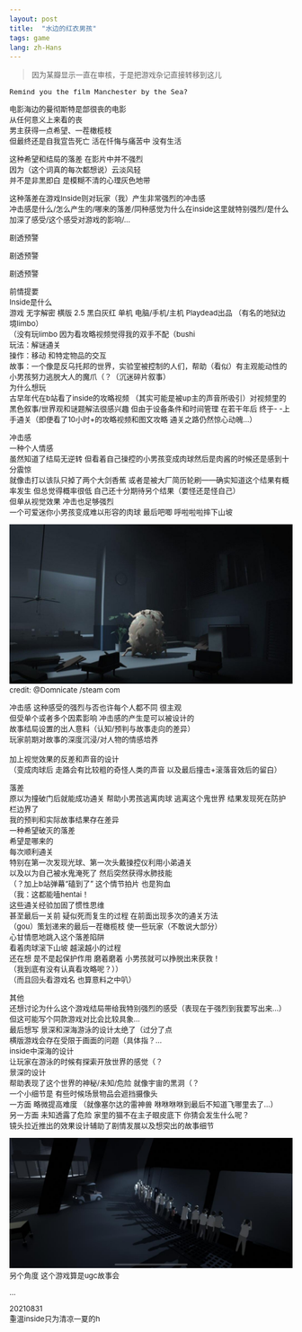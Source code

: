```yaml
---
layout: post
title:  "水边的红衣男孩"
tags: game
lang: zh-Hans
---
```

><font size=2>因为某瓣显示一直在审核，于是把游戏杂记直接转移到这儿

```
Remind you the film Manchester by the Sea?
```


电影海边的曼彻斯特是部很丧的电影
<br>从任何意义上来看的丧
<br>男主获得一点希望、一茬橄榄枝
<br>但最终还是自我宣告死亡 活在忏悔与痛苦中 没有生活

这种希望和结局的落差 在影片中并不强烈
<br>因为（这个词真的每次都想说）云淡风轻
<br>并不是非黑即白 是模糊不清的心理灰色地带

这种落差在游戏Inside则对玩家（我）产生非常强烈的冲击感
<br>冲击感是什么/怎么产生的/哪来的落差/同种感觉为什么在inside这里就特别强烈/是什么加深了感受/这个感受对游戏的影响/...

剧透预警

剧透预警

剧透预警

前情提要
<br>Inside是什么
<br>游戏 无字解密 横版 2.5 黑白灰红  单机 电脑/手机/主机 Playdead出品 （有名的地狱边境limbo）
<br>（没有玩limbo 因为看攻略视频觉得我的双手不配（bushi
<br>玩法：解谜通关
<br>操作：移动 和特定物品的交互
<br>故事：一个像是反乌托邦的世界，实验室被控制的人们，帮助（看似）有主观能动性的小男孩努力逃脱大人的魔爪（？（沉迷碎片叙事）
<br>为什么想玩
<br>古早年代在b站看了inside的攻略视频 （其实可能是被up主的声音所吸引）对视频里的黑色叙事/世界观和谜题解法很感兴趣 但由于设备条件和时间管理 在若干年后 终于- -上手通关（即便看了10小时+的攻略视频和图文攻略 通关之路仍然惊心动魄...）


冲击感
<br>一种个人情感
<br>虽然知道了结局无逆转 但看着自己操控的小男孩变成肉球然后是肉酱的时候还是感到十分震惊
<br>就像击打以该队只掉了两个大剑香蕉 或者是被大厂简历轮刷——确实知道这个结果有概率发生 但总觉得概率很低 自己还十分期待另个结果（要怪还是怪自己）
<br>但单从视觉效果 冲击也足够强烈
<br>一个可爱迷你小男孩变成难以形容的肉球 最后吧唧 呼啦啦啦摔下山坡


![screenshot](/assets/images/posts/2109071.jpeg)<font size=2> credit: @Domnicate /steam com </font>


冲击感 这种感受的强烈与否也许每个人都不同 很主观
<br>但受单个或者多个因素影响 冲击感的产生是可以被设计的
<br>故事结局设置的出人意料（认知/预判与故事走向的差异）
<br>玩家前期对故事的深度沉浸/对人物的情感培养  
<br>加上视觉效果的反差和声音的设计
<br>（变成肉球后 走路会有比较粗的奇怪人类的声音 以及最后撞击+滚落音效后的留白）


落差
<br>原以为撞破门后就能成功通关 帮助小男孩逃离肉球 逃离这个鬼世界 结果发现死在防护栏边界了
<br>我的预判和实际故事结果存在差异
<br>一种希望破灭的落差
<br>希望是哪来的
<br>每次顺利通关
<br>特别在第一次发现光球、第一次头戴操控仪利用小弟通关
<br>以及以为自己被水鬼淹死了 然后突然获得水肺技能
<br>（？加上b站弹幕“磕到了” 这个情节拍片 也是狗血
<br>（我：这都能嗑hentai！
<br>这些通关经验加固了惯性思维
<br>甚至最后一关前 疑似死而复生的过程 在前面出现多次的通关方法
<br>（gou）策划递来的最后一茬橄榄枝 使一些玩家（不敢说大部分）
<br>心甘情愿地跳入这个落差陷阱
<br>看着肉球滚下山坡 越滚越小的过程
<br>还在想 是不是起保护作用 磨着磨着 小男孩就可以挣脱出来获救！
<br>（我到底有没有认真看攻略呢？））
<br>（而且回头看游戏名 也算意料之中叭）


其他
<br>还想讨论为什么这个游戏结局带给我特别强烈的感受（表现在于强烈到我要写出来...）
<br>但这可能写个同款游戏对比会比较具象...
<br>最后想写 景深和深海游泳的设计太绝了（过分了点
<br>横版游戏会存在受限于画面的问题（具体指？...
<br>inside中深海的设计
<br>让玩家在游泳的时候有探索开放世界的感觉（？
<br>景深的设计
<br>帮助表现了这个世界的神秘/未知/危险 就像宇宙的黑洞（？
<br>一个小细节是 有些时候场景物品会遮挡摄像头
<br>一方面 略微提高难度 （就像塞尔达的雷神兽 咻咻咻咻到最后不知道飞哪里去了...）
<br>另一方面 未知透露了危险 家里的猫不在主子眼皮底下 你猜会发生什么呢？
<br>镜头拉近推出的效果设计辅助了剧情发展以及想突出的故事细节


![screenshot](/assets/images/posts/2109072.jpeg)<font size=2>另个角度 这个游戏算是ugc故事会

...

20210831
<br>重温inside只为清凉一夏的h
